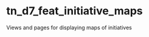 tn_d7_feat_initiative_maps
==========================

Views and pages for displaying maps of initiatives
